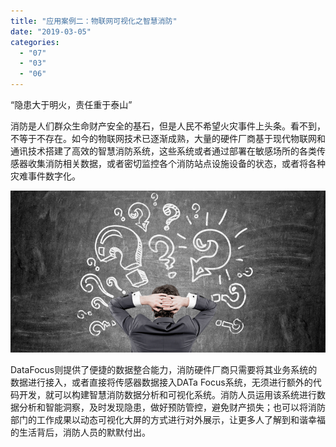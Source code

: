 ```yaml
---
title: "应用案例二：物联网可视化之智慧消防"
date: "2019-03-05"
categories: 
  - "07"
  - "03"
  - "06"
---
```


“隐患大于明火，责任重于泰山”

消防是人们群众生命财产安全的基石，但是人民不希望火灾事件上头条。看不到，不等于不存在。如今的物联网技术已逐渐成熟，大量的硬件厂商基于现代物联网和通讯技术搭建了高效的智慧消防系统，这些系统或者通过部署在敏感场所的各类传感器收集消防相关数据，或者密切监控各个消防站点设施设备的状态，或者将各种灾难事件数字化。

![](images/word-image-61.png)

DataFocus则提供了便捷的数据整合能力，消防硬件厂商只需要将其业务系统的数据进行接入，或者直接将传感器数据接入DATa Focus系统，无须进行额外的代码开发，就可以构建智慧消防数据分析和可视化系统。消防人员运用该系统进行数据分析和智能洞察，及时发现隐患，做好预防管控，避免财产损失；也可以将消防部门的工作成果以动态可视化大屏的方式进行对外展示，让更多人了解到和谐幸福的生活背后，消防人员的默默付出。
